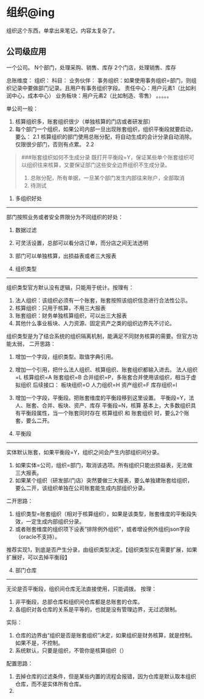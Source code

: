 组织@ing
===

组织这个东西，单拿出来笔记，内容太复杂了。

公司级应用
---

一个公司。
N个部门，处理采购、销售、库存
2个门店，处理销售、库存

总账维度：
组织：
科目：
业务伙伴：
事务组织：如果使用事务组织=部门，则组织记录中要做部门记录。且用户有事务组织字段。
责任中心：用户元素1（比如利润中心，成本中心）
业务板块：用户元素2（比如制造、零售）
。。。。。

单公司一般：
1. 核算组织多，账套组织很少（单独核算的门店或者研发部）
2. 每个部门一个组织，如果公司内部一旦出现账套组织，组织平衡段就要启动，要么：
2.1 核算组织的部门使用总账分配，将自动生成的会计分录自动消除。仅限很少部门，否则有点累。
2.2 

> ###账套组织如何不生成分录
> 既打开平衡段=Y，保证某些单个账套组织可以组织往来核算，又要保证部门这些安全边界组织不生成分录。
> 1. 总账分配，所有单据，一旦某个部门发生内部往来账户，全部取消
> 2. 待测试

1. 多组织好处
---

部门按照业务或者安全界限分为不同组织的好处：
1. 数据过滤
2. 可灵活设置，总部可以看分店订单，而分店之间无法透明
3. 部门可以单独核算，出损益表或者三大报表

2. 组织类型
---

组织类型官方默认没有逻辑，只能用于统计。按理有：
1. 法人组织：该组织必须有一个账套，账套按照该组织信息进行合法性公示。
2. 核算组织：只用于核算，不用三大报表
3. 账套组织：财务单独核算组织，可以出三大报表
4. 其他什么事业板块、人力资源、固定资产之类的组织边界先不讨论。

组织类型是为了结合系统的组织隔离机制，能满足不同财务核算的需要。但官方功能太弱，
二开思路：
1. 增加一个字段，组织类型。取值字典引用。
2. 增加一个引用，把什么法人组织、核算组织、账套组织都输入进去。
法人组织=L
核算组织=A
账套组织=B
合并组织=P，多账套合并使用该组织，相当于虚拟组织
后续接口：
板块组织=O
人力组织=H
资产组织=F
库存组织=I
3. 增加一个字段，平衡段。把账套维度的平衡段移到这里设置。
平衡段=Y，法人、账套、合并、板块、资产、库存
平衡段=N，核算
基本上，大多数组织具有平衡段属性，当一个账套同时存在 核算组织 和 账套组织 时，要么2个账套，要么二开。

3. 平衡段
---

实体默认账套，如果平衡段=Y，组织之间会产生内部组织间分录。
1. 如果实体=公司，组织=部门，取消该选项。所有组织只能出损益表，无法做三大报表。
2. 如果某个组织（研发部/门店）突然要做三大报表，要么单独建账套给组织，要么二开，该组织单独在公司账套能生成内部组织分录。

二开思路：
1. 组织类型=账套组织（相对于核算组织），如果是该类型，账套维度的平衡段失效，一定生成内部组织分录。
2. 或者账套维度的组织项下设表“排除例外组织”，或者增设例外组织json字段（oracle不支持）。

推荐实现1，到底是否产生分录，由组织类型决定。【组织类型实在需要扩展，如果扩展好，可以去掉平衡段】

4. 部门仓库
---

无论是否平衡段，组织间仓库无法直接使用，只能调拨。
按理：
1. 非平衡段，总部仓库和组织间仓库都是总账套的仓库。
2. 各组织对各仓库的关系是平等的，也就是没有管理边界，无过滤限制。

实际：
1. 仓库的边界由“组织是否是账套组织”决定，如果组织是财务核算，就是控制。如果不是，不控制。
2. 系统默认，只要是组织，不管你是核算组织（）

配置思路：
1. 去掉仓库的过滤条件，但是某些内置的流程会报错，因为仓库是默认取本组织仓库，而不是实体所有仓库。
2. 


